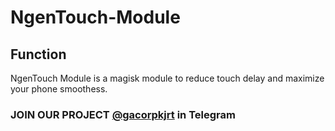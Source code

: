 # NgenTouch-Module
## Function
NgenTouch Module is a magisk module to reduce touch delay and maximize your phone smoothess.
### JOIN OUR PROJECT [@gacorpkjrt](https://t.me/gacorpkjrt) in Telegram
